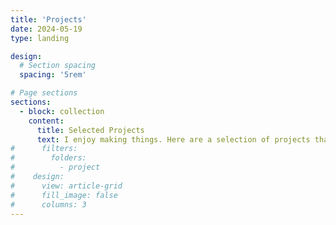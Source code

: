 ```yaml
---
title: 'Projects'
date: 2024-05-19
type: landing

design:
  # Section spacing
  spacing: '5rem'

# Page sections
sections:
  - block: collection
    content:
      title: Selected Projects
      text: I enjoy making things. Here are a selection of projects that I have worked on over the years.
#      filters:
#        folders:
#          - project
#    design:
#      view: article-grid
#      fill_image: false
#      columns: 3
---
```

